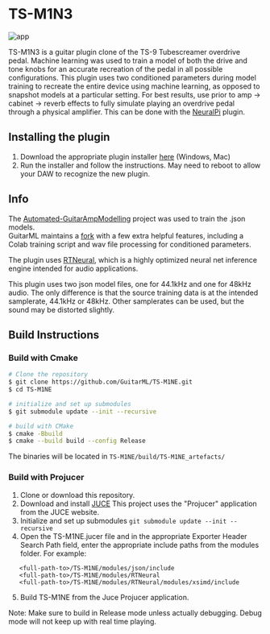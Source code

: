 # TS-M1N3

![app](https://github.com/GuitarML/TS-M1NE/blob/main/resources/app.jpg)

TS-M1N3 is a guitar plugin clone of the TS-9 Tubescreamer overdrive pedal. Machine learning was used to train a model of both the drive and tone knobs for an accurate recreation of the pedal in all possible configurations. This plugin uses two conditioned parameters during model training to recreate the entire device using machine learning, as opposed to snapshot models at a particular setting. For best results, use prior to amp -> cabinet -> reverb effects to fully simulate playing an overdrive pedal through a physical amplifier. This can be done with the [NeuralPi](https://github.com/GuitarML/NeuralPi) plugin.

## Installing the plugin

1. Download the appropriate plugin installer [here](https://github.com/GuitarML/TS-M1N3/releases) (Windows, Mac)
2. Run the installer and follow the instructions. May need to reboot to allow your DAW to recognize the new plugin.

## Info

The [Automated-GuitarAmpModelling](https://github.com/Alec-Wright/Automated-GuitarAmpModelling) project was used to train the .json models.<br>
GuitarML maintains a [fork](https://github.com/GuitarML/Automated-GuitarAmpModelling) with a few extra helpful features, including a Colab training script and wav file processing for conditioned parameters.

The plugin uses [RTNeural](https://github.com/jatinchowdhury18/RTNeural), which is a highly optimized neural net inference engine intended for audio applications.

This plugin uses two json model files, one for 44.1kHz and one for 48kHz audio. The only difference is that the source training data is at the intended samplerate, 44.1kHz or 48kHz. Other samplerates can be used, but the sound may be distorted slightly.

## Build Instructions

### Build with Cmake

```bash
# Clone the repository
$ git clone https://github.com/GuitarML/TS-M1NE.git
$ cd TS-M1NE

# initialize and set up submodules
$ git submodule update --init --recursive

# build with CMake
$ cmake -Bbuild
$ cmake --build build --config Release
```
The binaries will be located in `TS-M1NE/build/TS-M1NE_artefacts/`

### Build with Projucer 

1. Clone or download this repository.
2. Download and install [JUCE](https://juce.com/) This project uses the "Projucer" application from the JUCE website. 
3. Initialize and set up submodules
```git submodule update --init --recursive```
4. Open the TS-M1NE.jucer file and in the appropriate Exporter Header Search Path field, enter the appropriate include paths from the modules folder.
   For example:

```
   <full-path-to>/TS-M1NE/modules/json/include
   <full-path-to>/TS-M1NE/modules/RTNeural
   <full-path-to>/TS-M1NE/modules/RTNeural/modules/xsimd/include
```
5. Build TS-M1NE from the Juce Projucer application. 

Note: Make sure to build in Release mode unless actually debugging. Debug mode will not keep up with real time playing.
